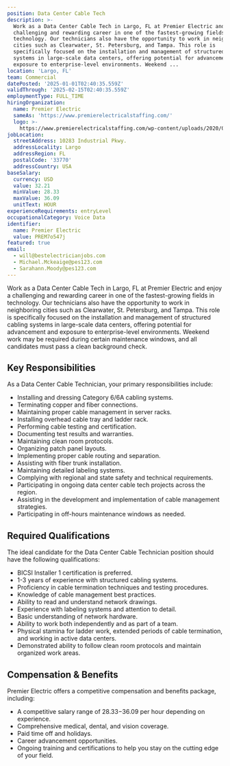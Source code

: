 ```yaml
---
position: Data Center Cable Tech
description: >-
  Work as a Data Center Cable Tech in Largo, FL at Premier Electric and enjoy a
  challenging and rewarding career in one of the fastest-growing fields in
  technology. Our technicians also have the opportunity to work in neighboring
  cities such as Clearwater, St. Petersburg, and Tampa. This role is
  specifically focused on the installation and management of structured cabling
  systems in large-scale data centers, offering potential for advancement and
  exposure to enterprise-level environments. Weekend ...
location: 'Largo, FL'
team: Commercial
datePosted: '2025-01-01T02:40:35.559Z'
validThrough: '2025-02-15T02:40:35.559Z'
employmentType: FULL_TIME
hiringOrganization:
  name: Premier Electric
  sameAs: 'https://www.premierelectricalstaffing.com/'
  logo: >-
    https://www.premierelectricalstaffing.com/wp-content/uploads/2020/05/Premier-Electrical-Staffing-logo.png
jobLocation:
  streetAddress: 10283 Industrial Pkwy.
  addressLocality: Largo
  addressRegion: FL
  postalCode: '33770'
  addressCountry: USA
baseSalary:
  currency: USD
  value: 32.21
  minValue: 28.33
  maxValue: 36.09
  unitText: HOUR
experienceRequirements: entryLevel
occupationalCategory: Voice Data
identifier:
  name: Premier Electric
  value: PREM7o547j
featured: true
email:
  - will@bestelectricianjobs.com
  - Michael.Mckeaige@pes123.com
  - Sarahann.Moody@pes123.com
---
```




Work as a Data Center Cable Tech in Largo, FL at Premier Electric and enjoy a challenging and rewarding career in one of the fastest-growing fields in technology. Our technicians also have the opportunity to work in neighboring cities such as Clearwater, St. Petersburg, and Tampa. This role is specifically focused on the installation and management of structured cabling systems in large-scale data centers, offering potential for advancement and exposure to enterprise-level environments. Weekend work may be required during certain maintenance windows, and all candidates must pass a clean background check.

## Key Responsibilities
As a Data Center Cable Technician, your primary responsibilities include:

- Installing and dressing Category 6/6A cabling systems.
- Terminating copper and fiber connections.
- Maintaining proper cable management in server racks.
- Installing overhead cable tray and ladder rack.
- Performing cable testing and certification.
- Documenting test results and warranties.
- Maintaining clean room protocols.
- Organizing patch panel layouts.
- Implementing proper cable routing and separation.
- Assisting with fiber trunk installation.
- Maintaining detailed labeling systems.
- Complying with regional and state safety and technical requirements.
- Participating in ongoing data center cable tech projects across the region.
- Assisting in the development and implementation of cable management strategies.
- Participating in off-hours maintenance windows as needed.

## Required Qualifications
The ideal candidate for the Data Center Cable Technician position should have the following qualifications:

- BICSI Installer 1 certification is preferred.
- 1-3 years of experience with structured cabling systems.
- Proficiency in cable termination techniques and testing procedures.
- Knowledge of cable management best practices.
- Ability to read and understand network drawings.
- Experience with labeling systems and attention to detail.
- Basic understanding of network hardware.
- Ability to work both independently and as part of a team.
- Physical stamina for ladder work, extended periods of cable termination, and working in active data centers.
- Demonstrated ability to follow clean room protocols and maintain organized work areas.

## Compensation & Benefits
Premier Electric offers a competitive compensation and benefits package, including:

- A competitive salary range of $28.33-$36.09 per hour depending on experience.
- Comprehensive medical, dental, and vision coverage.
- Paid time off and holidays.
- Career advancement opportunities.
- Ongoing training and certifications to help you stay on the cutting edge of your field.
